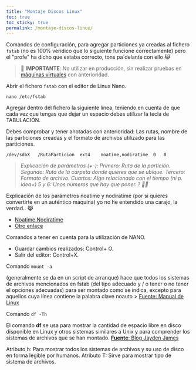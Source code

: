 ```yaml
---
title: "Montaje Discos Linux"
toc: true
toc_sticky: true
permalink: /montaje-discos-linux/
---
```


Comandos de configuración, para agregar particiones ya creadas al fichero `fstab` (no es 100% verídico que lo siguiente funcione correctamente) pero el "profe" ha dicho que estaba correcto, tons pa´delante con ello 😹

> 🚨 **IMPORTANTE**: No utilizar en producción, sin realizar pruebas en [máquinas virtuales](/csi/maquinas-virtuales) con anterioridad.

Abrir el fichero `fstab` con el editor de Linux Nano.

```
nano /etc/fstab
```

Agregar dentro del fichero la siguiente línea, teniendo en cuenta de que cada vez que tengas que dejar un espacio debes utilizar la tecla de TABULACIÓN.

Debes comprobar y tener anotadas con anterioridad: Las rutas, nombre de las particiones creadas y el formato de archivos utilizado para las particiones.

```
/dev/sdbX   /RutaParticion  ext4    noatime,nodiratime  0   0
```

> *Explicación de parámetros (+-): Primero: Ruta de la partición. Segundo: Ruta de la carpeta donde quieres que se ubique. Tercero: Formato de archivo. Cuartos: Algo relacionado con el tiempo (ni p. idea+) 5 y 6: Unos números que hay que poner..? 🤷‍♂️*

Explicación de los parámetros noatime y nodiratime (por si quieres convertirte en un auténtico máquina) yo no he entendido una carajo, la verdad.. 😹

- [Noatime Nodiratime](http://www.novell.com/documentation/open-enterprise-server-2018/stor_nss_lx/data/b55ln8c.html#:~:text=noatime%3A%20Disables%20the%20updating%20of,not%20modified%20when%20enumerating%20directories.)
- [Otro enlace](http://www.novell.com/documentation/open-enterprise-server-2018/stor_nss_lx/data/b55ln8c.html)

Comandos a tener en cuenta para la utilización de NANO.

- Guardar cambios realizados: Control+ O.
- Salir del editor: Control+X. 

Comando `mount -a`

(generalmente se da en un script de arranque) hace que todos los sistemas de archivos mencionados en fstab (del tipo adecuado y / o tener o no tener el opciones adecuadas) para ser montado como se indica, excepto para aquellos cuya línea contiene la palabra clave noauto > [Fuente: Manual de Linux](https://man7.org/linux/man-pages/man8/mount.8.html)

Comando `df -Th`

El comando **df**  se usa para mostrar la cantidad de espacio libre en disco disponible en Linux y otros sistemas similares a Unix y para comprender los sistemas de archivos que se han montado. [**Fuente**: Blog Jayden James](https://haydenjames.io/df-command-in-linux-with-examples/)

Atributo h: Para mostrar todos los sistemas de archivos y su uso de disco en forma legible por humanos.
Atributo T: Sirve para mostrar tipo de sistema de archivos.